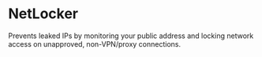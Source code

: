 # NetLocker
Prevents leaked IPs by monitoring your public address and locking network access on unapproved, non-VPN/proxy connections.
